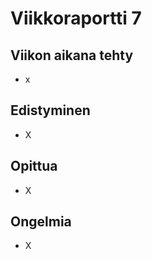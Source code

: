 # Viikkoraportti 7

## Viikon aikana tehty
- x

## Edistyminen
- X

## Opittua
- X

## Ongelmia
- X


